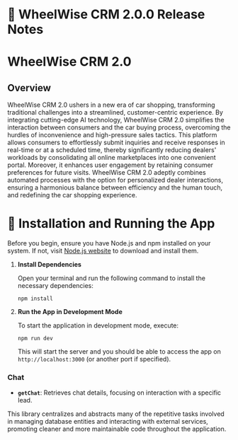# 🤖 WheelWise CRM 2.0.0 Release Notes

# WheelWise CRM 2.0

## Overview

WheelWise CRM 2.0 ushers in a new era of car shopping, transforming traditional challenges into a streamlined, customer-centric experience. By integrating cutting-edge AI technology, WheelWise CRM 2.0 simplifies the interaction between consumers and the car buying process, overcoming the hurdles of inconvenience and high-pressure sales tactics. This platform allows consumers to effortlessly submit inquiries and receive responses in real-time or at a scheduled time, thereby significantly reducing dealers' workloads by consolidating all online marketplaces into one convenient portal. Moreover, it enhances user engagement by retaining consumer preferences for future visits. WheelWise CRM 2.0 adeptly combines automated processes with the option for personalized dealer interactions, ensuring a harmonious balance between efficiency and the human touch, and redefining the car shopping experience.

# 🔧 Installation and Running the App

Before you begin, ensure you have Node.js and npm installed on your system. If not, visit [Node.js website](https://nodejs.org/) to download and install them.

1. **Install Dependencies**

   Open your terminal and run the following command to install the necessary dependencies:

   ```
   npm install
   ```

2. **Run the App in Development Mode**

   To start the application in development mode, execute:

   ```
   npm run dev
   ```

   This will start the server and you should be able to access the app on `http://localhost:3000` (or another port if specified).

### Chat

- **`getChat`**: Retrieves chat details, focusing on interaction with a specific lead.

This library centralizes and abstracts many of the repetitive tasks involved in managing database entities and interacting with external services, promoting cleaner and more maintainable code throughout the application.
